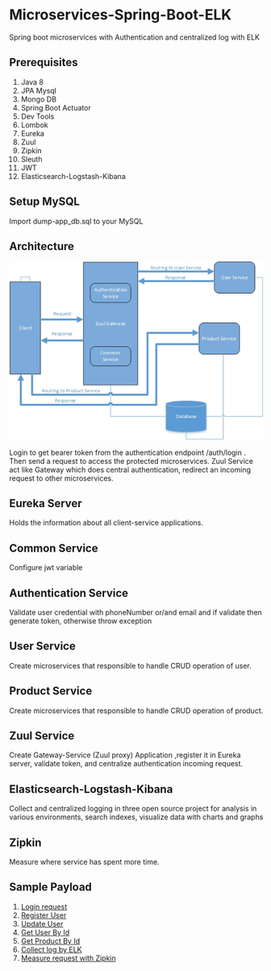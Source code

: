 # Microservices-Spring-Boot-ELK
Spring boot microservices with Authentication and centralized log with ELK

## Prerequisites
1. Java 8
2. JPA Mysql
3. Mongo DB
4. Spring Boot Actuator 
5. Dev Tools 
6. Lombok 
7. Eureka
8. Zuul
9. Zipkin
10. Sleuth
11. JWT
12. Elasticsearch-Logstash-Kibana

## Setup MySQL
Import dump-app_db.sql to your MySQL

## Architecture
![Alt text](asset/architecture.jpg?raw=true "Architecture")

Login to get bearer token from the authentication endpoint /auth/login . Then send a request to access the protected microservices.
Zuul Service act like Gateway which does central authentication, redirect an incoming request to other microservices.

## Eureka Server
Holds the information about all client-service applications.

## Common Service
Configure jwt variable

## Authentication Service
Validate user credential with phoneNumber or/and email and if validate then generate token, otherwise throw exception

## User Service
Create microservices that responsible to handle CRUD operation of user.

## Product Service
Create microservices that responsible to handle CRUD operation of product.

## Zuul Service
Create Gateway-Service (Zuul proxy) Application ,register it in Eureka server, validate token, and centralize authentication incoming request.

## Elasticsearch-Logstash-Kibana
Collect and centralized logging in three open source project for analysis in various environments, search indexes, visualize data with charts and graphs 

## Zipkin
Measure where service has spent more time.

## Sample Payload
1. [Login request](asset/login.PNG)
2. [Register User](asset/register_user.PNG)
3. [Update User](asset/update_user.PNG)
4. [Get User By Id](asset/login.PNG)
5. [Get Product By Id](asset/get_product_by_id.PNG)
6. [Collect log by ELK](asset/elk_log.PNG)
7. [Measure request with Zipkin](asset/zipkin_log.PNG)
